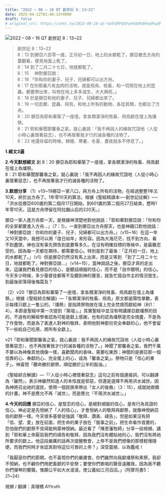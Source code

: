 ```yaml
---
title: "2022 – 08 – 16 QT 創世記 8：13~22"
date: 2025-04-12T01:46:13+0800
draft: false
# original_url: https://cmtc.tw/2022-08-16-qt-%e5%89%b5%e4%b8%96%e8%a8%98-8%ef%bc%9a1322
---
```


![2022 – 08 – 16 QT 創世記 8：13\~22](/images/qt.jpg  "2022 – 08 – 16 QT 創世記 8：13\~22")

> 創世記 8：13\~22  
> 8：13 到挪亞六百零一歲，正月初一日，地上的水都乾了。挪亞撤去方舟的蓋觀看，便見地面上乾了。  
> 8：14 到了二月二十七日，地就都乾了。  
> 8：15 　神對挪亞說：  
> 8：16 「你和你的妻子、兒子、兒婦都可以出方舟。  
> 8：17 在你那裏凡有血肉的活物，就是飛鳥、牲畜，和一切爬在地上的昆蟲，都要帶出來，叫牠在地上多多滋生，大大興旺。」  
> 8：18 於是挪亞和他的妻子、兒子、兒婦都出來了。  
> 8：19 一切走獸、昆蟲、飛鳥，和地上所有的動物，各從其類，也都出了方舟。  
> 8：20 挪亞為耶和華築了一座壇，拿各類潔淨的牲畜、飛鳥獻在壇上為燔祭。  
> 8：21 耶和華聞那馨香之氣，就心裏說：「我不再因人的緣故咒詛地（人從小時心裏懷著惡念），也不再按著我才行的滅各種的活物了。  
> 8：22 地還存留的時候，稼穡、寒暑、冬夏、晝夜就永不停息了。」

**1.經文3遍**

**2.今天默想經文**
創 8：20 挪亞為耶和華築了一座壇，拿各類潔淨的牲畜、飛鳥獻在壇上為燔祭。  
8：21 耶和華聞那馨香之氣，就心裏說：「我不再因人的緣故咒詛地（人從小時心裏懷著惡念），也不再按著我才行的滅各種的活物了。

**3.默想分享**
（1）v13\~19挪亞一家八口，與方舟上所有的活物，在經過整整1年又10天，終於出方舟了。1年零10天的算法，根據《聖經精讀本──創世記註解》── 「洪水從挪亞600歲的第二個月17日開始，到601歲的第二個月27日結束，歷時1年零10天。這是方舟停留在阿拉臘山后的220天。」

挪亞一家人進方舟那一天，是根據神清楚地對他說話：「耶和華對挪亞說：「你和你的全家都要進入方舟…」（7：1）。一直到挪亞出方舟那天，也是神親口對他說話：「神對挪亞說：你和你的妻子、兒子、兒婦都可以出方舟。」（v15\~16）在這一年又10天當中，我想可以用「度日如年」來形容。因為大海茫茫，找不到方向，看不到盡頭，神也沒有事先預告到底要等多久。在沒有明確目標的等候中，是最難忍受的，因為每一天都在期待，都需要信心。特別是到了最後：「正月初一日，地上的水都乾了。」（v1）但是挪亞仍然沒有馬上出來，而是又等到 「到了二月二十七日，地就都乾了。神對挪亞說…」（v14\~15），當神說話之後，挪亞才真的走出來。這讓我們看見挪亞的信心，是聽話順服的信心，而不是「自作聰明」的信心。今天多少時候，多少基督徒都等不及聽到神的聲音，就急忙擅自作主的情況發生，到最後卻落得後悔莫及？

（2）v20「挪亞為耶和華築了一座壇，拿各類潔淨的牲畜、飛鳥獻在壇上為燔祭。」根據《聖經綜合解讀》—「各類潔淨的牲畜、飛鳥」原文都是陽性單數，表示每樣只獻上一隻公的。『燔祭』是指將祭物放在壇上完全焚燒而獻給神（利1：4）。本節是聖經中第一次提到『築壇』。」其實聖經中並沒有明講挪亞獻燔祭的目的，不過有的解經學者認為可能是獻上感謝，也有的認為燔祭是完全燒盡，不是為了作食物，而是為了表達人對神的敬拜，表明他對神那份完全奉獻的心，他不會留下一些給自己吃用，將所有全獻上。

v21「耶和華聞那馨香之氣，就心裏說：我不再因人的緣故咒詛地（人從小時心裏懷著惡念），也不再按著我才行的滅各種的活物了。」神聞了那馨香之氣，我們千萬不要以為神像其他偶像一樣，喜歡聞肉的香味，需要吃東西；神聞的是挪亞那一個信靠的心、奉獻的心、完全擺上的心，成為「馨香之氣」。祭物只是「信心的果子」，神喜悅「聽命勝於獻祭，順從勝於公羊的脂油。」

《聖經綜合解讀》—「『人從小時心裡懷著惡念』這句之前有個連接詞，可以翻譯為『雖然』，表示神雖然知道人的本性就是邪惡，但還是選擇不再用洪水滅世。因為神將召出祂的選民，使用一個民族來帶出『女人的後裔』（3：15），成就祂救贖的計畫。神不是應允不再『滅世』，而是應允『不用洪水滅世』。」

**4.今天的回應**
挪亞的信心，是堅忍的信心，是絕對順服的信心，是有行為見證的信心。神必定是先悅納了「人的信心」，才會悅納人的敬拜與獻祭，就像神悅納亞伯的獻祭一樣。今天很多基督徒強調「敬拜、讚美、禱告」，但是如果沒有把「信、望、愛」放在前面，把生命的果子放在「服事之前」，把生命看作首要的，恐怕我們的獻祭不見得能夠蒙神悅納。最近看了「陳恩藩牧師」分享一段視頻，講到「耶和華上帝厭惡我們的禱告和敬拜，因為我們沒有體貼祂的心，我們沒有將祂所要求的獻上。他這段嚴厲的話再次提醒教會，上帝不是我們想像的那樣輕慢隨便，而我們何時才肯認真對待這位可畏的上帝？」深受震撼、以為鑑戒！

「我厭惡你們的節期，也不喜悅你們的嚴肅會。你們雖然向我獻燔祭和素祭，我卻不悅納，也不顧你們用肥畜獻的平安祭；要使你們歌唱的聲音遠離我，因為我不聽你們彈琴的響聲。惟願公平如大水滾滾，使公義如江河滔滔。」（阿摩司書5：21\~24）

視頻 / 翻譯：真理橋 AYtruth
